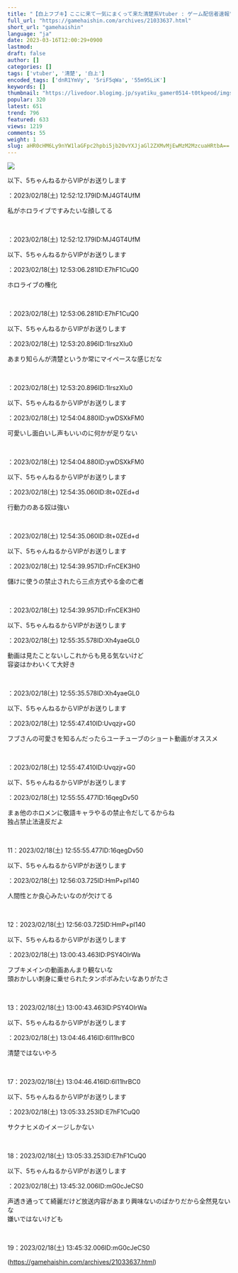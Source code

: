 ```yaml
---
title: "【白上フブキ】ここに来て一気にまくって来た清楚系Vtuber : ゲーム配信者速報"
full_url: "https://gamehaishin.com/archives/21033637.html"
short_url: "gamehaishin"
language: "ja"
date: 2023-03-16T12:00:29+0900
lastmod: 
draft: false
author: []
categories: []
tags: ['vtuber', '清楚', '白上']
encoded_tags: ['dnR1YmVy', '5riF5qWa', '55m95LiK']
keywords: []
thumbnail: "https://livedoor.blogimg.jp/syatiku_gamer0514-t0tkpeod/imgs/d/e/de701592.jpg"
popular: 320
latest: 651
trend: 796
featured: 633
views: 1219
comments: 55
weight: 1
slug: aHR0cHM6Ly9nYW1laGFpc2hpbi5jb20vYXJjaGl2ZXMvMjEwMzM2MzcuaHRtbA==
---
```


![](https://livedoor.blogimg.jp/syatiku_gamer0514-t0tkpeod/imgs/d/e/de701592.jpg)

<div><p id='resuname2'>以下、5ちゃんねるからVIPがお送りします </p>：2023/02/18(土) 12:52:12.179ID:MJ4GT4UfM<p id='surebody2' class='surebody_MJ4GT4UfM' name='surebodymain'> 私がホロライブですみたいな顔してる </p><br><p>：2023/02/18(土) 12:52:12.179ID:MJ4GT4UfM</p><p id='resuname3'>以下、5ちゃんねるからVIPがお送りします </p>：2023/02/18(土) 12:53:06.281ID:E7hF1CuQ0<p id='surebody3' class='surebody_E7hF1CuQ0' name='surebodymain'> ホロライブの権化 </p><br><p>：2023/02/18(土) 12:53:06.281ID:E7hF1CuQ0</p><p id='resuname4'>以下、5ちゃんねるからVIPがお送りします </p>：2023/02/18(土) 12:53:20.896ID:1IrszXIu0<p id='surebody4' class='surebody_1IrszXIu0' name='surebodymain'> あまり知らんが清楚というか常にマイペースな感じだな </p><br><p>：2023/02/18(土) 12:53:20.896ID:1IrszXIu0</p><p id='resuname5'>以下、5ちゃんねるからVIPがお送りします </p>：2023/02/18(土) 12:54:04.880ID:ywDSXkFM0<p id='surebody5' class='surebody_ywDSXkFM0' name='surebodymain'> 可愛いし面白いし声もいいのに何かが足りない </p><br><p>：2023/02/18(土) 12:54:04.880ID:ywDSXkFM0</p><p id='resuname6'>以下、5ちゃんねるからVIPがお送りします </p>：2023/02/18(土) 12:54:35.060ID:8t+0ZEd+d<p id='surebody6' class='surebody_8t0ZEdd' name='surebodymain'> 行動力のある奴は強い </p><br><p>：2023/02/18(土) 12:54:35.060ID:8t+0ZEd+d</p><p id='resuname7'>以下、5ちゃんねるからVIPがお送りします </p>：2023/02/18(土) 12:54:39.957ID:rFnCEK3H0<p id='surebody7' class='surebody_rFnCEK3H0' name='surebodymain'> 儲けに使うの禁止されたら三点方式やる金の亡者 </p><br><p>：2023/02/18(土) 12:54:39.957ID:rFnCEK3H0</p><p id='resuname8'>以下、5ちゃんねるからVIPがお送りします </p>：2023/02/18(土) 12:55:35.578ID:Xh4yaeGL0<p id='surebody8' class='surebody_Xh4yaeGL0' name='surebodymain'> 動画は見たことないしこれからも見る気ないけど <br> 容姿はかわいくて大好き </p><br><p>：2023/02/18(土) 12:55:35.578ID:Xh4yaeGL0</p><p id='resuname9'>以下、5ちゃんねるからVIPがお送りします </p>：2023/02/18(土) 12:55:47.410ID:Uvqzjr+G0<p id='surebody9' class='surebody_UvqzjrG0' name='surebodymain'> フブさんの可愛さを知るんだったらユーチューブのショート動画がオススメ </p><br><p>：2023/02/18(土) 12:55:47.410ID:Uvqzjr+G0</p><p id='resuname11'>以下、5ちゃんねるからVIPがお送りします </p>：2023/02/18(土) 12:55:55.477ID:16qegDv50<p id='surebody11' class='surebody_16qegDv50' name='surebodymain'> まぁ他のホロメンに敬語キャラやるの禁止令だしてるからね <br> 独占禁止法違反だよ </p><br><p>11：2023/02/18(土) 12:55:55.477ID:16qegDv50</p><p id='resuname12'>以下、5ちゃんねるからVIPがお送りします </p>：2023/02/18(土) 12:56:03.725ID:HmP+pI140<p id='surebody12' class='surebody_HmPpI140' name='surebodymain'> 人間性とか良心みたいなのが欠けてる </p><br><p>12：2023/02/18(土) 12:56:03.725ID:HmP+pI140</p><p id='resuname13'>以下、5ちゃんねるからVIPがお送りします </p>：2023/02/18(土) 13:00:43.463ID:PSY4OIrWa<p id='surebody13' class='surebody_PSY4OIrWa' name='surebodymain'> フブキメインの動画あんまり観ないな <br> 頭おかしい刺身に乗せられたタンポポみたいなありがたさ </p><br><p>13：2023/02/18(土) 13:00:43.463ID:PSY4OIrWa</p><p id='resuname17'>以下、5ちゃんねるからVIPがお送りします </p>：2023/02/18(土) 13:04:46.416ID:6I11hrBC0<p id='surebody17' class='surebody_6I11hrBC0' name='surebodymain'> 清楚ではないやろ </p><br><p>17：2023/02/18(土) 13:04:46.416ID:6I11hrBC0</p><p id='resuname18'>以下、5ちゃんねるからVIPがお送りします </p>：2023/02/18(土) 13:05:33.253ID:E7hF1CuQ0<p id='surebody18' class='surebody_E7hF1CuQ0' name='surebodymain'> サクナヒメのイメージしかない </p><br><p>18：2023/02/18(土) 13:05:33.253ID:E7hF1CuQ0</p><p id='resuname19'>以下、5ちゃんねるからVIPがお送りします </p>：2023/02/18(土) 13:45:32.006ID:mG0cJeCS0<p id='surebody19' class='surebody_mG0cJeCS0' name='surebodymain'> 声透き通ってて綺麗だけど放送内容があまり興味ないのばかりだから全然見ないな <br> 嫌いではないけども </p><br><p>19：2023/02/18(土) 13:45:32.006ID:mG0cJeCS0</p></div>

(https://gamehaishin.com/archives/21033637.html)
